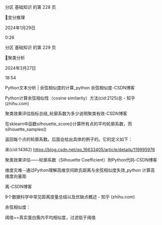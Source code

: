 分区 基础知识 的第 228 页

变分推理

2024年1月29日

0:26

分区 基础知识 的第 229 页

聚类分析

2024年3月27日

18:54



Python文本分析 | 余弦相似度的计算_python 余弦相似度-CSDN博客

Python计算余弦相似性（cosine similarity）方法(cid:2125)总 - 知乎 (zhihu.com)

聚类效果评估指标总结_轮廓系数为多少说明聚类有效-CSDN博客

在sklearn中函数silhouette_score()计算所有点的平均轮廓系数，而silhouette_samples()

返回每个点的轮廓系数。后面会给出具体的例子的。它的定义如下：

来(cid:14362) <https://blog.csdn.net/qq_16633405/article/details/119995976>

聚类效果评估——轮廓系数（Silhouette Coefficient）附Python代码-CSDN博客

维度灾难--通过Python理解高维空间欧氏距离与余弦相似度失效_python 计算高维度向量距

离-CSDN博客

9个数据科学中常见距离度量总结以及优缺点概述 - 知乎 (zhihu.com)

余弦相似度：

阈值==真实蛋白簇内平均相似度，过滤低于阈值

